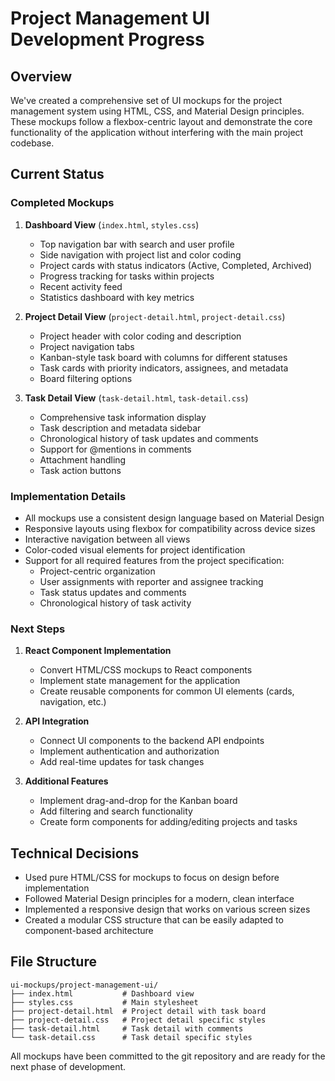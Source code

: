 # Project Management UI Development Progress

## Overview
We've created a comprehensive set of UI mockups for the project management system using HTML, CSS, and Material Design principles. These mockups follow a flexbox-centric layout and demonstrate the core functionality of the application without interfering with the main project codebase.

## Current Status

### Completed Mockups
1. **Dashboard View** (`index.html`, `styles.css`)
   - Top navigation bar with search and user profile
   - Side navigation with project list and color coding
   - Project cards with status indicators (Active, Completed, Archived)
   - Progress tracking for tasks within projects
   - Recent activity feed
   - Statistics dashboard with key metrics

2. **Project Detail View** (`project-detail.html`, `project-detail.css`)
   - Project header with color coding and description
   - Project navigation tabs
   - Kanban-style task board with columns for different statuses
   - Task cards with priority indicators, assignees, and metadata
   - Board filtering options

3. **Task Detail View** (`task-detail.html`, `task-detail.css`)
   - Comprehensive task information display
   - Task description and metadata sidebar
   - Chronological history of task updates and comments
   - Support for @mentions in comments
   - Attachment handling
   - Task action buttons

### Implementation Details
- All mockups use a consistent design language based on Material Design
- Responsive layouts using flexbox for compatibility across device sizes
- Interactive navigation between all views
- Color-coded visual elements for project identification
- Support for all required features from the project specification:
  - Project-centric organization
  - User assignments with reporter and assignee tracking
  - Task status updates and comments
  - Chronological history of task activity

### Next Steps
1. **React Component Implementation**
   - Convert HTML/CSS mockups to React components
   - Implement state management for the application
   - Create reusable components for common UI elements (cards, navigation, etc.)

2. **API Integration**
   - Connect UI components to the backend API endpoints
   - Implement authentication and authorization
   - Add real-time updates for task changes

3. **Additional Features**
   - Implement drag-and-drop for the Kanban board
   - Add filtering and search functionality
   - Create form components for adding/editing projects and tasks

## Technical Decisions
- Used pure HTML/CSS for mockups to focus on design before implementation
- Followed Material Design principles for a modern, clean interface
- Implemented a responsive design that works on various screen sizes
- Created a modular CSS structure that can be easily adapted to component-based architecture

## File Structure
```
ui-mockups/project-management-ui/
├── index.html           # Dashboard view
├── styles.css           # Main stylesheet
├── project-detail.html  # Project detail with task board
├── project-detail.css   # Project detail specific styles
├── task-detail.html     # Task detail with comments
└── task-detail.css      # Task detail specific styles
```

All mockups have been committed to the git repository and are ready for the next phase of development.

